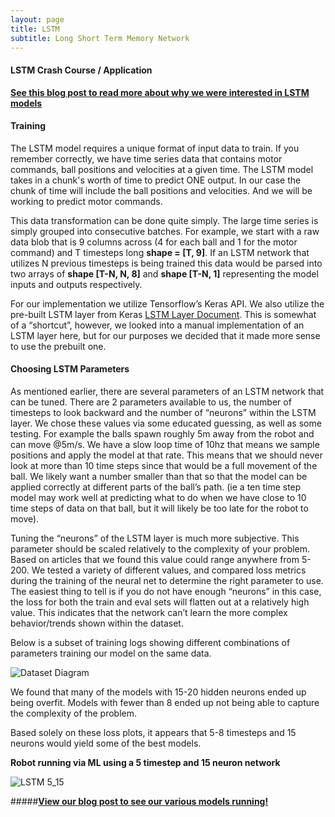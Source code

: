 ```yaml
---
layout: page
title: LSTM
subtitle: Long Short Term Memory Network
---
```


#### LSTM Crash Course / Application
__**[See this blog post to read more about why we were interested in LSTM models](https://everardog.github.io/ml_comprobofinal/2020-12-06-timing-is-everything/)**__

####  Training
The LSTM model requires a unique format of input data to train. If you remember correctly, we have time series data that contains motor commands,  ball positions and velocities at a given time. The LSTM model takes in a chunk's worth of time to predict ONE output. In our case the chunk of time will include the ball positions and velocities. And we will be working to predict motor commands.

This data transformation can be done quite simply. The large time series is simply grouped into consecutive batches. For example, we start with a raw data blob that is 9 columns across (4 for each ball and 1 for the motor command) and T timesteps long __shape = [T, 9]__. If an LSTM network that utilizes N previous timesteps is being trained this data would be parsed into two arrays of __shape [T-N, N, 8]__ and __shape [T-N, 1]__ representing the model inputs and outputs respectively.

For our implementation we utilize Tensorflow’s Keras API. We also utilize the pre-built LSTM layer from Keras [LSTM Layer Document](https://www.tensorflow.org/api_docs/python/tf/keras/layers/LSTM). This is somewhat of a “shortcut”, however, we looked into a manual implementation of an LSTM layer here, but for our purposes we decided that it made more sense to use the prebuilt one.

#### Choosing LSTM Parameters
As mentioned earlier, there are several parameters of an LSTM network that can be tuned.
There are 2 parameters available to us, the number of timesteps to look backward and the number of “neurons” within the LSTM layer. We chose these values via some educated guessing, as well as some testing. For example the balls spawn roughly 5m away from the robot and can move @5m/s. We have a slow loop time of 10hz that means we sample positions and apply the model at that rate. This means that we should never look at  more than 10 time steps since that would be a full movement of the ball. We likely want a number smaller than that so that the model can be applied correctly at different parts of the ball’s path. (ie a ten time step model may work well at predicting what to do when we have close to 10 time steps of data on that ball, but it will likely be too late for the robot to move).

Tuning the “neurons” of the LSTM layer is much more subjective. This parameter should be scaled relatively to the complexity of your problem. Based on articles that we found this value could range anywhere from 5-200. We tested a variety of different values, and compared loss metrics during the training of the neural net to determine the right parameter to use. 
The easiest thing to tell is if you do not have enough “neurons” in this case, the loss for both the train and eval sets will flatten out at a relatively high value. This indicates that the network can’t learn the more complex behavior/trends shown within the dataset.

Below is a subset of training logs showing different combinations of parameters training our model on the same data.

![Dataset Diagram](/ml_comprobofinal/img/LSTM_testing.svg)

We found that many of the models with 15-20 hidden neurons ended up being overfit. Models with fewer than 8 ended up not being able to capture the complexity of the problem. 

Based solely on these loss plots, it appears that 5-8 timesteps and 15 neurons would yield some of the best models. 

__Robot running via ML using a 5 timestep and 15 neuron network__

![LSTM 5_15](/ml_comprobofinal/img/LSTM_05_15.gif)

#####__[View our blog post to see our various models running!](https://everardog.github.io/ml_comprobofinal/2020-12-15-LSTM_models/)__
